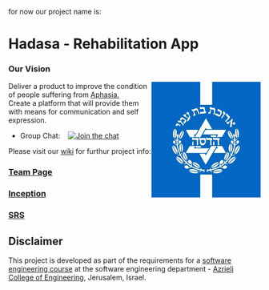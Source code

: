 for now our project name is:
# Hadasa - Rehabilitation App

### Our Vision
<img align = "right" src = "images/Hadasa%20-%20Logo.jpg"/>

Deliver a product to improve the condition of people suffering from [Aphasia.](https://en.wikipedia.org/wiki/Aphasia) <br/>
Create a platform that will provide them with means for communication and self expression.

<!-- ![project logo](images/Hadasa%20-%20Logo.jpg) -->


- Group Chat: &nbsp;&nbsp;  [![Join the chat](https://badges.gitter.im/jce-il/project-template.svg)](https://gitter.im/Hadasa-Rehabilitation/Lobby)

<!--<br/> README table of contents: <br/>
- [Tempalte whateverrrr](https://github.com/DavidDr90/Hadasa-Rehabilitation#next-is-the-tamplate-file-as-copyed-from-the-coures-repo ) 
- [Tools and Practices](https://github.com/DavidDr90/Hadasa-Rehabilitation/blob/master/README.md#tools--practices)
- [Disclaimer and Links](https://github.com/DavidDr90/Hadasa-Rehabilitation/blob/master/README.md#disclaimer)
-->


Please visit our [wiki](https://github.com/daviddr90/Hadasa-Rehabilitation/wiki) for furthur project info: 
<!--### [User Manual](../../wiki/user-manual) (empty for now)-->
### [Team Page](../../wiki/team)
### [Inception](../../wiki/inception)
### [SRS](../../wiki/srs)


<!--## Please visit our [live application](https://demo.reactstarterkit.com/)
- Alright, currently only a landing page...-->

## Disclaimer
This project is developed as part of the requirements for a [software engineering course](https://github.com/jce-il/se-class/wiki) at the software engineering department - [Azrieli College of Engineering](http://www.jce.ac.il/), Jerusalem, Israel.




<!--# next is the tamplate file as copyed from the coures repo
### project-template
A template repository with wiki for a team project at JCE's software engineering course (replace with the mission of your project).
(See also:rRecommended [checklist](https://github.com/ddbeck/readme-checklist/blob/master/checklist.md) for a README) 
![project logo (this one for is taken from basecamp - a project management service)](https://www.klipfolio.com/sites/default/files/integrations/basecamp.png)-->

<!--## Tools & Practices
We're trying to use the best tools and practices in order to produce a quality enginneered product.
(replace 'jce-il/project-template' with your 'username/repo' and register to the relevant services)
|Category|Status|
|---|---|
| Version Control System| git & github |
| Recommended IDE | [VSCode](https://code.visualstudio.com) |
| Group Chat | [![Join the chat](https://badges.gitter.im/jce-il/project-template.svg)](https://gitter.im/Hadasa-Rehabilitation/Lobby) |
| Build Status (CI) |  [![Build Status](https://travis-ci.org/jce-il/project-template.svg?branch=master)](https://travis-ci.org/jce-il/project-template) |
| Dependencies | [![David](https://img.shields.io/david/dev/idleberg/vscode-badges.svg?style=flat-square)](https://david-dm.org/jce-il/project-template?type=dev) |
| License | [![Open Source Love](https://badges.frapsoft.com/os/mit/mit.svg?v=102)](https://github.com/ellerbrock/open-source-badge/) 
| Test Coverege | [![codecov.io](https://codecov.io/github/jce-il/project-template/coverage.svg?branch=master)](https://codecov.io/github/jce-il/project-template?branch=master) |
| Code Quality | [![Code Climate](https://codeclimate.com/github/jce-il/project-template.svg)](https://codeclimate.com/github/jce-il/project-template) |
| Code Style | [![XO code style](https://img.shields.io/badge/code_style-XO-5ed9c7.svg)](https://github.com/jce-il/project-template) |
| Current Release | [![Current Version](https://img.shields.io/github/release/jce-il/project-template.svg?style=flat)](https://github.com/jce-il/project-template/releases) |
| Issues | [![GitHub issues](https://img.shields.io/github/issues/jce-il/project-template.svg?style=flat)](https://github.com/jce-il/project-template/issues) |
| Project Management Board| [here](https://github.com/jce-il/project-template/projects/1) |
| Contributors | [![GitHub contributors](https://img.shields.io/github/contributors/cdnjs/cdnjs.svg)](https://github.com/jce-il/project-template/graphs/contributors)|
| Deployment | [![Heroku](http://heroku-badge.herokuapp.com/?app=my-app&style=flat&svg=1&root=index.html)] |
| Security | [![Known Vulnerabilities](https://snyk.io/test/github/jce-il/project-template/badge.svg)](https://snyk.io/test/github/jce-il/project-template) |
| Documnetation | [![Inline docs](http://inch-ci.org/github/jce-il/project-template.svg?branch=master)](http://inch-ci.org/github/jce-il/project-template) |
| Project Course Status | ... |





<!--### Project Documents
- [Project Idea](docs/idea.pdf) ([Presentation](docs/idea-slides.pdf))
- [Project Inception](../../wiki/inception)
- [Software Requirements Specification](../../wiki/srs)
- [Software Design Specification](../../wiki/sds)
### Iteration Pages
- [Iteration 0 - ZFR](../../wiki/iter0-zfr)
- [Iteration 1 - MVP]()
- [Iteration 2 - Feature X]()
- [Iteration 3 - Feature Y]()
- [Iteration 4 - Feature Z]()
-->



